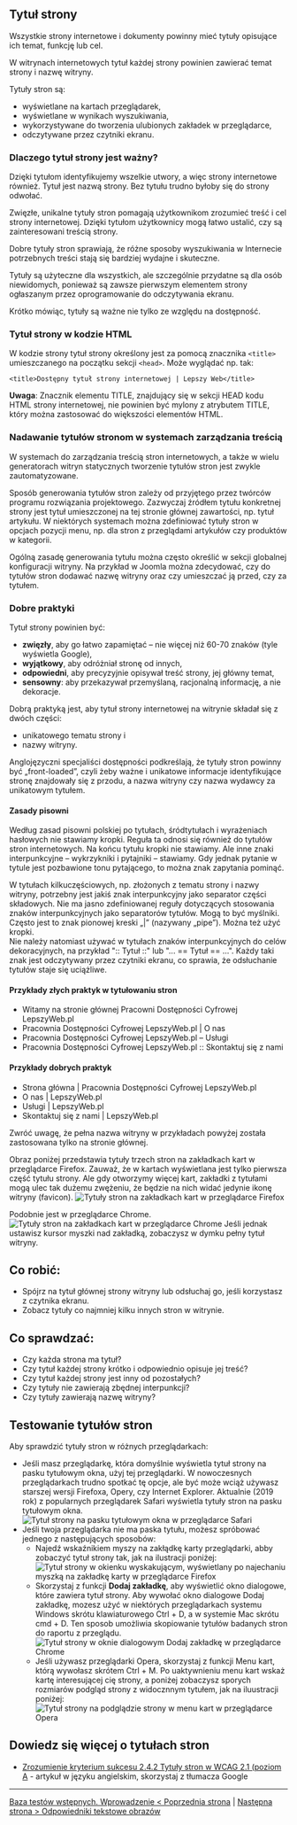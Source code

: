 ## Tytuł strony
Wszystkie strony internetowe i dokumenty powinny mieć tytuły opisujące ich temat, funkcję lub cel. 

W witrynach internetowych tytuł każdej strony powinien zawierać temat strony i nazwę witryny.

Tytuły stron są:
-	wyświetlane na kartach przeglądarek,
-	wyświetlane w wynikach wyszukiwania,
-	wykorzystywane do tworzenia ulubionych zakładek w przeglądarce,
-	odczytywane przez czytniki ekranu.

### Dlaczego tytuł strony jest ważny? 
Dzięki tytułom identyfikujemy wszelkie utwory, a więc strony internetowe również. Tytuł jest nazwą strony. Bez tytułu trudno byłoby się do strony odwołać. 

Zwięzłe, unikalne tytuły stron pomagają użytkownikom zrozumieć treść i cel strony internetowej. Dzięki tytułom użytkownicy mogą łatwo ustalić, czy są zainteresowani treścią strony.

Dobre tytuły stron sprawiają, że różne sposoby wyszukiwania w Internecie potrzebnych treści stają się bardziej wydajne i skuteczne. 

Tytuły są użyteczne dla wszystkich, ale szczególnie przydatne są dla osób niewidomych, ponieważ są zawsze pierwszym elementem strony ogłaszanym przez oprogramowanie do odczytywania ekranu. 

Krótko mówiąc, tytuły są ważne nie tylko ze względu na dostępność.

### Tytuł strony w kodzie HTML
W kodzie strony tytuł strony określony jest za pomocą znacznika `<title>` umieszczanego na początku sekcji `<head>`. Może wyglądać np. tak:

```<title>Dostępny tytuł strony internetowej | Lepszy Web</title>```

**Uwaga**: Znacznik elementu TITLE, znajdujący się w sekcji HEAD kodu HTML strony internetowej, nie powinien być mylony z atrybutem TITLE, który można zastosować do większości elementów HTML.

### Nadawanie tytułów stronom w systemach zarządzania treścią
W systemach do zarządzania treścią stron internetowych, a także w wielu generatorach witryn statycznych tworzenie tytułów stron jest zwykle zautomatyzowane. 

Sposób generowania tytułów stron zależy od przyjętego przez twórców programu rozwiązania projektowego. Zazwyczaj źródłem tytułu konkretnej strony jest tytuł umieszczonej na tej stronie głównej zawartości, np. tytuł artykułu. W&nbsp;niektórych systemach można zdefiniować tytuły stron w opcjach pozycji menu, np. dla stron z&nbsp;przeglądami artykułów czy produktów w kategorii.

Ogólną zasadę generowania tytułu można często określić w sekcji globalnej konfiguracji witryny.  Na przykład w&nbsp;Joomla można zdecydować, czy do tytułów stron dodawać nazwę witryny oraz czy umieszczać ją przed, czy za tytułem.    

### Dobre praktyki

Tytuł strony powinien być:
-	**zwięzły**, aby go łatwo zapamiętać – nie więcej niż 60-70 znaków (tyle wyświetla Google),
-	**wyjątkowy**, aby odróżniał stronę od innych,
-	**odpowiedni**, aby precyzyjnie opisywał treść strony, jej główny temat,
-	**sensowny**: aby przekazywał przemyślaną, racjonalną informację, a nie dekoracje.

Dobrą praktyką jest, aby tytuł strony internetowej na witrynie składał się z dwóch części: 
-	unikatowego tematu strony i 
-	nazwy witryny.

Anglojęzyczni specjaliści dostępności podkreślają, że tytuły stron powinny być „front-loaded”, czyli żeby ważne i unikatowe informacje identyfikujące stronę znajdowały się z przodu, a nazwa witryny czy nazwa wydawcy za unikatowym tytułem.

#### Zasady pisowni
Według zasad pisowni polskiej po tytułach, śródtytułach i wyrażeniach hasłowych nie stawiamy kropki. Reguła ta odnosi się również do tytułów stron internetowych. Na końcu tytułu kropki nie stawiamy. Ale inne znaki interpunkcyjne – wykrzykniki i pytajniki – stawiamy. Gdy jednak pytanie w tytule jest pozbawione tonu pytającego, to można znak zapytania pominąć. 

W tytułach kilkuczęściowych, np. złożonych z tematu strony i nazwy witryny, potrzebny jest jakiś znak interpunkcyjny jako separator części składowych. Nie ma jasno zdefiniowanej reguły dotyczących stosowania znaków interpunkcyjnych jako separatorów tytułów. Mogą to być myślniki. Często jest to znak pionowej kreski „|”  (nazywany „pipe”). Można też użyć kropki.  
Nie należy natomiast używać w tytułach znaków interpunkcyjnych do celów dekoracyjnych, na przykład ":: Tytuł ::" lub "... == Tytuł == ...".  Każdy taki znak jest odczytywany przez czytniki ekranu, co sprawia, że odsłuchanie tytułów staje się uciążliwe.   
#### Przykłady złych praktyk w tytułowaniu stron
-	Witamy na stronie głównej Pracowni Dostępności Cyfrowej LepszyWeb.pl
-	Pracownia Dostępności Cyfrowej LepszyWeb.pl | O nas
-	Pracownia Dostępności Cyfrowej LepszyWeb.pl – Usługi
-	Pracownia Dostępności Cyfrowej LepszyWeb.pl :: Skontaktuj się z nami

#### Przykłady dobrych praktyk
-	Strona główna | Pracownia Dostępności Cyfrowej LepszyWeb.pl
-	O nas | LepszyWeb.pl
-	Usługi | LepszyWeb.pl
-	Skontaktuj się z nami | LepszyWeb.pl

Zwróć uwagę, że pełna nazwa witryny w przykładach powyżej została zastosowana tylko na stronie głównej. 

Obraz poniżej przedstawia tytuły trzech stron na zakładkach kart w przeglądarce Firefox. Zauważ, że w kartach wyświetlana jest tylko pierwsza część tytułu strony. Ale gdy otworzymy więcej kart, zakładki z&nbsp;tytułami mogą ulec tak dużemu zwężeniu, że będzie na nich widać jedynie ikonę witryny (favicon).
![Tytuły stron na zakładkach kart w przeglądarce Firefox](/img/01_P_tytul-strony-firefox.png)
 
Podobnie jest w przeglądarce Chrome.
![Tytuły stron na zakładkach kart w przeglądarce Chrome](/img/01_P_tytul-strony-chrome.png)
Jeśli jednak ustawisz kursor myszki nad zakładką, zobaczysz w dymku pełny tytuł witryny.

## Co robić:
-	Spójrz na tytuł głównej strony witryny lub odsłuchaj go, jeśli korzystasz z czytnika ekranu.
-	Zobacz tytuły co najmniej kilku innych stron w witrynie.

## Co sprawdzać:
-	Czy każda strona ma tytuł? 
-	Czy tytuł każdej strony krótko i odpowiednio opisuje jej treść?
-	Czy tytuł każdej strony jest inny od pozostałych?
-	Czy tytuły nie zawierają zbędnej interpunkcji?
-	Czy tytuły zawierają nazwę witryny?

## Testowanie tytułów stron
Aby sprawdzić tytuły stron w różnych przeglądarkach:

-	Jeśli masz przeglądarkę, która domyślnie wyświetla tytuł strony na pasku tytułowym okna, użyj tej przeglądarki. W&nbsp;nowoczesnych przeglądarkach trudno spotkać tę opcje, ale być może wciąż używasz starszej wersji Firefoxa, Opery, czy Internet Explorer. Aktualnie  (2019 rok) z popularnych przeglądarek Safari wyświetla tytuły stron na pasku tytułowym okna.
![Tytuł strony na pasku tytułowym okna w przeglądarce Safari](/img/01_P_tytul-strony-safari.png) 
- Jeśli twoja przeglądarka nie ma paska tytułu, możesz spróbować jednego z następujących sposobów:
  - Najedź wskaźnikiem myszy na zakłądkę karty przeglądarki, abby zobaczyć tytuł strony tak, jak na ilustracji poniżej:
![Tytuł strony w okienku wyskakującym, wyświetlany po najechaniu myszką na zakładkę karty w przeglądarce Firefox](/img/01_P_tytul-strony-firefox.png)
  - Skorzystaj z funkcji **Dodaj zakładkę**, aby wyświetlić okno dialogowe, które zawiera tytuł strony. Aby wywołać okno dialogowe Dodaj zakładkę, mozesz użyć w niektórych przeglądarkach systemu Windows skrótu klawiaturowego Ctrl + D, a&nbsp;w&nbsp;systemie Mac skrótu cmd + D. Ten sposob umożliwia skopiowanie tytułów badanych stron do raportu z&nbsp;przeglądu.    
![Tytuł strony w oknie dialogowym Dodaj zakładkę w przeglądarce Chrome](/img/01_P_tytul-strony-okno-dialogowe.png)
  - Jeśli używasz przeglądarki Opera, skorzystaj z&nbsp;funkcji Menu kart, którą wywołasz skrótem Ctrl + M. Po uaktywnieniu menu kart wskaż kartę interesującej cię strony, a&nbsp;poniżej zobaczysz sporych rozmiarów podgląd strony z&nbsp;widocznnym tytułem, jak na iluustracji poniżej:
![Tytuł strony na podglądzie strony w menu kart w przeglądarce Opera](/img/01_P_tytul-strony-opera.png)  

## Dowiedz się więcej o tytułach stron 
- [Zrozumienie kryterium sukcesu 2.4.2 Tytuły stron w WCAG 2.1 (poziom A](https://www.w3.org/WAI/WCAG21/Understanding/page-titled.html) - artykuł w języku angielskim, skorzystaj z tłumacza Google

-------------------------------------
[Baza testów wstępnych. Wprowadzenie &lt; Poprzednia strona](00_P_Wprowadzenie.md) | [Następna strona &gt; Odpowiedniki tekstowe obrazów](testy/02_P_odpowiedniki-tekstowe-obrazow.md)